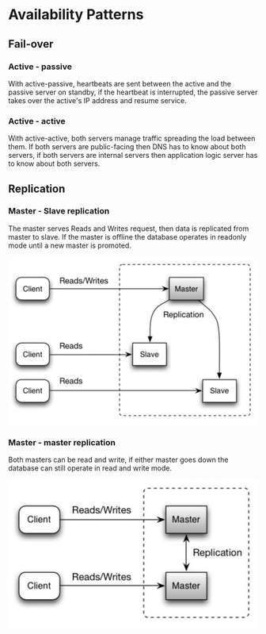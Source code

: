 # Availability Patterns

## Fail-over

### Active - passive

With active-passive, heartbeats are sent between the active and the passive server on standby, if the heartbeat is interrupted, the passive server takes over the active's IP address and resume service.

### Active - active

With active-active, both servers manage traffic spreading the load between them. If both servers are public-facing then DNS has to know about both servers, if both servers are internal servers then application logic server has to know about both servers.

## Replication

### Master - Slave replication

The master serves Reads and Writes request, then data is replicated from master to slave. If the master is offline the database operates in readonly mode until a new master is promoted.

![img](https://github.com/donnemartin/system-design-primer/raw/master/images/C9ioGtn.png)



### Master - master replication

Both masters can be read and write, if either master goes down the database can still operate in read and write mode.

![img](https://github.com/donnemartin/system-design-primer/raw/master/images/krAHLGg.png)
